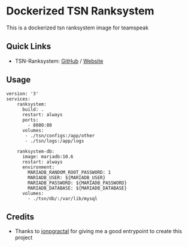 # Dockerized TSN Ranksystem
This is a dockerized tsn ranksystem image for teamspeak

## Quick Links
* TSN-Ranksystem: [GitHub](https://github.com/Newcomer1989/TSN-Ranksystem) / [Website](https://ts-ranksystem.com/)

## Usage

```
version: '3'
services:
    ranksystem:
      build: .
      restart: always
      ports:
        - 8080:80
      volumes:
       - ./tsn/configs:/app/other
       - ./tsn/logs:/app/logs

    ranksystem-db:
      image: mariadb:10.6
      restart: always
      environment:
        MARIADB_RANDOM_ROOT_PASSWORD: 1
        MARIADB_USER: ${MARIADB_USER}
        MARIADB_PASSWORD: ${MARIADB_PASSWORD}
        MARIADB_DATABASE: ${MARIADB_DATABASE}
      volumes:
        - ./tsn/db/:/var/lib/mysql
```

## Credits
* Thanks to [ionpgractal](https://github.com/ionphractal/docker-tsn-ranksystem) for giving me a good entrypoint to create this project
